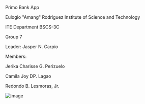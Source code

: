 Primo Bank App



Eulogio "Amang" Rodriguez Institute of Science and Technology 

ITE Department
BSCS-3C 




Group 7

Leader: Jasper N. Carpio

Members:

Jerika Charisse G. Perizuelo

Camila Joy DP. Lagao

Redondo B. Lesmoras, Jr.

![image](https://user-images.githubusercontent.com/109411689/180182398-82574d5e-75df-42db-b126-46ed7810fb02.png)

